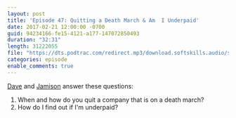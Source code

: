 ```yaml
---
layout: post
title: 'Episode 47: Quitting a Death March & Am  I Underpaid'
date: 2017-02-21 12:00:00 -0700
guid: 94234166-fe15-4121-a177-147072850493
duration: "32:31"
length: 31222055
file: "https://dts.podtrac.com/redirect.mp3/download.softskills.audio/sse-048.mp3"
categories: episode
enable_comments: true
---
```


[Dave](https://twitter.com/djsmith42) and [Jamison](https://twitter.com/jergason) answer these questions:

1. When and how do you quit a company that is on a death march?
2. How do I find out if I'm underpaid?
